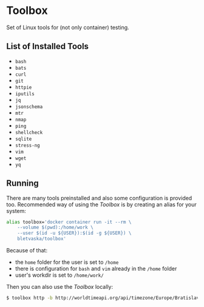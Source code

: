 # Toolbox 

Set of Linux tools for (not only container) testing.


## List of Installed Tools

* `bash`
* `bats`
* `curl`
* `git`
* `httpie`
* `iputils`
* `jq`
* `jsonschema`
* `mtr`
* `nmap`
* `ping`
* `shellcheck`
* `sqlite`
* `stress-ng`
* `vim`
* `wget`
* `yq`


## Running

There are many tools preinstalled and also some configuration is provided too. Recommended way of using the _Toolbox_ is by creating an alias for your system:

```bash
alias toolbox='docker container run -it --rm \
    --volume $(pwd):/home/work \
    --user $(id -u ${USER}):$(id -g ${USER}) \
    bletvaska/toolbox'
```

Because of that:

* the `home` folder for the user is set to `/home`
* there is configuration for `bash` and `vim` already in the `/home` folder
* user's workdir is set to `/home/work/`

Then you can also use the _Toolbox_ locally:

```bash
$ toolbox http -b http://worldtimeapi.org/api/timezone/Europe/Bratislava
```


